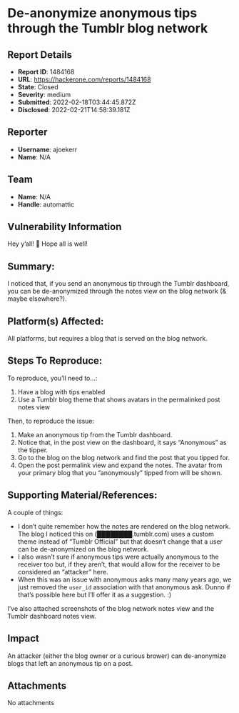 # De-anonymize anonymous tips through the Tumblr blog network

## Report Details
- **Report ID**: 1484168
- **URL**: https://hackerone.com/reports/1484168
- **State**: Closed
- **Severity**: medium
- **Submitted**: 2022-02-18T03:44:45.872Z
- **Disclosed**: 2022-02-21T14:58:39.181Z

## Reporter
- **Username**: ajoekerr
- **Name**: N/A

## Team
- **Name**: N/A
- **Handle**: automattic

## Vulnerability Information
Hey y’all! 👋 Hope all is well!

## Summary:
I noticed that, if you send an anonymous tip through the Tumblr dashboard, you can be de-anonymized through the notes view on the blog network (& maybe elsewhere?).

## Platform(s) Affected:
All platforms, but requires a blog that is served on the blog network.

## Steps To Reproduce:
To reproduce, you’ll need to…:

1. Have a blog with tips enabled
2. Use a Tumblr blog theme that shows avatars in the permalinked post notes view

Then, to reproduce the issue:

1. Make an anonymous tip from the Tumblr dashboard.
2. Notice that, in the post view on the dashboard, it says “Anonymous” as the tipper.
3. Go to the blog on the blog network and find the post that you tipped for.
4. Open the post permalink view and expand the notes. The avatar from your primary blog that you “anonymously” tipped from will be shown.

## Supporting Material/References:
A couple of things:

* I don’t quite remember how the notes are rendered on the blog network. The blog I noticed this on (████████.tumblr.com) uses a custom theme instead of “Tumblr Official” but that doesn’t change that a user can be de-anonymized on the blog network.
* I also wasn’t sure if anonymous tips were actually anonymous to the receiver too but, if they aren’t, that would allow for the receiver to be considered an “attacker” here.
* When this was an issue with anonymous asks many many years ago, we just removed the `user_id` association with that anonymous ask. Dunno if that’s possible here but I’ll offer it as a suggestion. :)

I’ve also attached screenshots of the blog network notes view and the Tumblr dashboard notes view.

## Impact

An attacker (either the blog owner or a curious brower) can de-anonymize blogs that left an anonymous tip on a post.

## Attachments
No attachments
